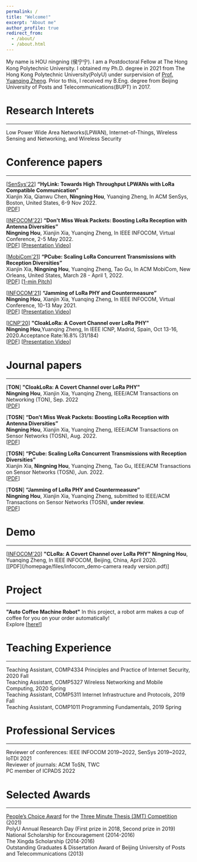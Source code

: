 ```yaml
---
permalink: /
title: "Welcome!"
excerpt: "About me"
author_profile: true
redirect_from: 
  - /about/
  - /about.html
---
```


My name is HOU ningning (侯宁宁). I am a Postdoctoral Fellow at The Hong Kong Polytechnic University. I obtained my Ph.D. degree in 2021 from The Hong Kong Polytechnic University(PolyU) under surpervision of [Prof. Yuanqing Zheng](https://www4.comp.polyu.edu.hk/~csyqzheng/). Prior to this, I received my B.Eng. degree from Beijing University of Posts and Telecommunications(BUPT) in 2017. 



Research Interets
======
------
Low Power Wide Area Networks(LPWAN), Internet-of-Things, Wireless Sensing and Networking, and Wireless Security



Conference papers
======
------
[[SenSys'22](https://sensys.acm.org/2022/)] **“HyLink: Towards High Throughput LPWANs with
LoRa Compatible Communication”** <br/>
Xianjin Xia, Qianwu Chen, **Ningning Hou**, Yuanqing Zheng, In ACM SenSys, Boston, United States, 6-9 Nov 2022. <br/>
[[PDF](/homepage/files/HyLink_SenSys_22__Camera_ready_.pdf)]

[[INFOCOM'22](https://infocom2022.ieee-infocom.org/)] **“Don't Miss Weak Packets: Boosting LoRa Reception with Antenna Diversities”** <br/> 
**Ningning Hou**, Xianjin Xia, Yuanqing Zheng, In IEEE INFOCOM, Virtual Conference, 2-5 May 2022. <br/>
[[PDF](/homepage/files/Infocom__2022_camera_ready_Adobe.pdf)] [[Presentation Video](/homepage/files/Infocom-MALoRa.mp4)]

[[MobiCom'21](https://www.sigmobile.org/mobicom/2021/)] **“PCube: Scaling LoRa Concurrent Transmissions with Reception Diversities”** <br/>
Xianjin Xia, **Ningning Hou**, Yuanqing Zheng, Tao Gu, In ACM MobiCom, New Orleans, United States, March 28 - April 1, 2022. <br/>
[[PDF](/homepage/files/LoRa_MobiCom2021__Camera_ready_.pdf)] [[1-min Pitch](/homepage/files/PCube-1m-pitch.mp4)]

[[INFOCOM'21](https://infocom2021.ieee-infocom.org/)] **“Jamming of LoRa PHY and Countermeasure”** <br/>
**Ningning Hou**, Xianjin Xia, Yuanqing Zheng, In IEEE INFOCOM, Virtual Conference, 10-13 May 2021. <br/>
[[PDF](/homepage/files/Jamming_ready.pdf)] [[Presentation Video](/homepage/files/INFOCOM-21-Jamming-small.mp4)]

[[ICNP'20](https://icnp20.cs.ucr.edu/)] **"CloakLoRa: A Covert Channel over LoRa PHY"** <br/> 
 **Ningning Hou**,Yuanqing Zheng, In IEEE ICNP, Madrid, Spain, Oct 13-16, 2020.Acceptance Rate:16.8% (31/184)<br/>
[[PDF](/homepage/files/ICNP_camera_ready.pdf)] [[Presentation Video](/homepage/files/ICNP-CloakLoRa.mp4)]


Journal papers
======
------
[**TON**] **"CloakLoRa: A Covert Channel over LoRa PHY"** <br/> 
 **Ningning Hou**, Xianjin Xia, Yuanqing Zheng, IEEE/ACM Transactions on Networking (TON), Sep. 2022 <br/>
[[PDF](/homepage/files/CloakLoRa_JPub.pdf)] 

[**TOSN**] **“Don't Miss Weak Packets: Boosting LoRa Reception with Antenna Diversities”** <br/> 
**Ningning Hou**, Xianjin Xia, Yuanqing Zheng, IEEE/ACM Transactions on Sensor Networks (TOSN), Aug. 2022. <br/>
[[PDF](/homepage/files/MALoRa_JPub.pdf)]

[**TOSN**] **“PCube: Scaling LoRa Concurrent Transmissions with Reception Diversities”** <br/>
Xianjin Xia, **Ningning Hou**, Yuanqing Zheng, Tao Gu, IEEE/ACM Transactions on Sensor Networks (TOSN), Jun. 2022. <br/>
[[PDF](/homepage/files/PCube_JPub.pdf)] 

[**TOSN**] **“Jamming of LoRa PHY and Countermeasure”** <br/>
**Ningning Hou**, Xianjin Xia, Yuanqing Zheng, submitted to IEEE/ACM Transactions on Sensor Networks (TOSN), **under review**. <br/>
[[PDF](/homepage/files/rewrite_Jamming_TOSN.pdf)] 

Demo
======
------
[[INFOCOM'20](https://infocom2021.ieee-infocom.org/)] **"CLoRa: A Covert Channel over LoRa PHY"**
**Ningning Hou**, Yuanqing Zheng, In IEEE INFOCOM, Beijing, China, April 2020. <br/>
[[PDF](/homepage/files/infocom_demo-camera ready version.pdf)]

Project
======
------
**"Auto Coffee Machine Robot"** In this project, a robot arm makes a cup of coffee for you on your order automatically! <br/>
Explore [[here!](/homepage/files/Smart_Coffee_Robot.mp4)]


Teaching Experience
======
------
Teaching Assistant, COMP4334 Principles and Practice of Internet Security, 2020 Fall <br/>
Teaching Assistant, COMP5327 Wireless Networking and Mobile Computing, 2020 Spring <br/>
Teaching Assistant, COMP5311 Internet Infrastructure and Protocols, 2019 Fall <br/>
Teaching Assistant, COMP1011 Programming Fundamentals, 2019 Spring <br/>

Professional Services
======
------
Reviewer of conferences: IEEE INFOCOM 2019~2022, SenSys 2019~2022, IoTDI 2021 <br/>
Reviewer of journals: ACM ToSN, TWC <br/>
PC member of ICPADS 2022 <br/>

Selected Awards
======
------
[People’s Choice Award](/homepage/files/3MT.pdf) for the [Three Minute Thesis (3MT) Competition](https://www.polyu.edu.hk/feng/publications/vibrant/issue-2/3-minute-thesis-competition/) (2021) <br/>
PolyU Annual Research Day (First prize in 2018, Second prize in 2019) <br/>
National Scholarship for Encouragement (2014-2016) <br/>
The Xingda Scholarship (2014-2016) <br/>
Outstanding Graduates & Dissertation Award of Beijing University of Posts and Telecommunications (2013) <br/>

